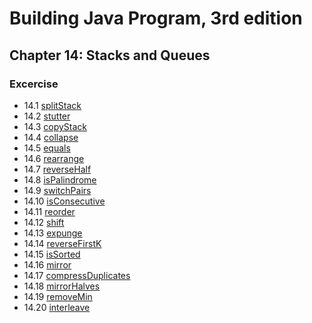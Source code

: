 # Building Java Program, 3rd edition

## Chapter 14: Stacks and Queues

### Excercise

+ 14.1 [splitStack]([splitStack.java)
+ 14.2 [stutter]([stutter.java)
+ 14.3 [copyStack]([copyStack.java)
+ 14.4 [collapse]([collapse.java)
+ 14.5 [equals]([equals.java)
+ 14.6 [rearrange]([rearrange.java)
+ 14.7 [reverseHalf]([reverseHalf.java)
+ 14.8 [isPalindrome]([isPalindrome.java)
+ 14.9 [switchPairs]([switchPairs.java)
+ 14.10 [isConsecutive]([isConsecutive.java)
+ 14.11 [reorder]([reorder.java)
+ 14.12 [shift]([shift.java)
+ 14.13 [expunge]([expunge.java)
+ 14.14 [reverseFirstK]([reverseFirstK.java)
+ 14.15 [isSorted]([isSorted.java)
+ 14.16 [mirror]([mirror.java)
+ 14.17 [compressDuplicates]([compressDuplicates.java)
+ 14.18 [mirrorHalves]([mirrorHalves.java)
+ 14.19 [removeMin]([removeMin.java)
+ 14.20 [interleave]([interleave.java)
